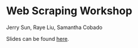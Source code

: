 # Web Scraping Workshop
Jerry Sun, Raye Liu, Samantha Cobado

Slides can be found [here](https://docs.google.com/presentation/d/1gjiLaJjbeJDYD4HQwyI7-Ce3vVsBclUhMrnkVPnZaIo/edit?usp=sharing).
